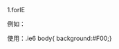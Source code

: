 ﻿1.forIE

例如：<!--[if IE 6]><html class="ie6" lang="en"><![endif]-->

使用：.ie6 body{ background:#F00;}